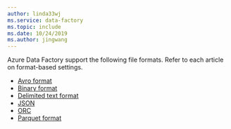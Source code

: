 ```yaml
---
author: linda33wj
ms.service: data-factory
ms.topic: include
ms.date: 10/24/2019
ms.author: jingwang
---
```

<!--
    Common for all ADF file-based connectors
-->
Azure Data Factory support the following file formats. Refer to each article on format-based settings.

- [Avro format](../articles/data-factory/format-avro.md)
- [Binary format](../articles/data-factory/format-binary.md)
- [Delimited text format](../articles/data-factory/format-delimited-text.md)
- [JSON](../articles/data-factory/format-json.md)
- [ORC](../articles/data-factory/format-orc.md)
- [Parquet format](../articles/data-factory/format-parquet.md)
